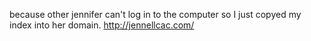 because other jennifer can't log in to the computer so I just copyed my index into her domain.
http://jennellcac.com/
